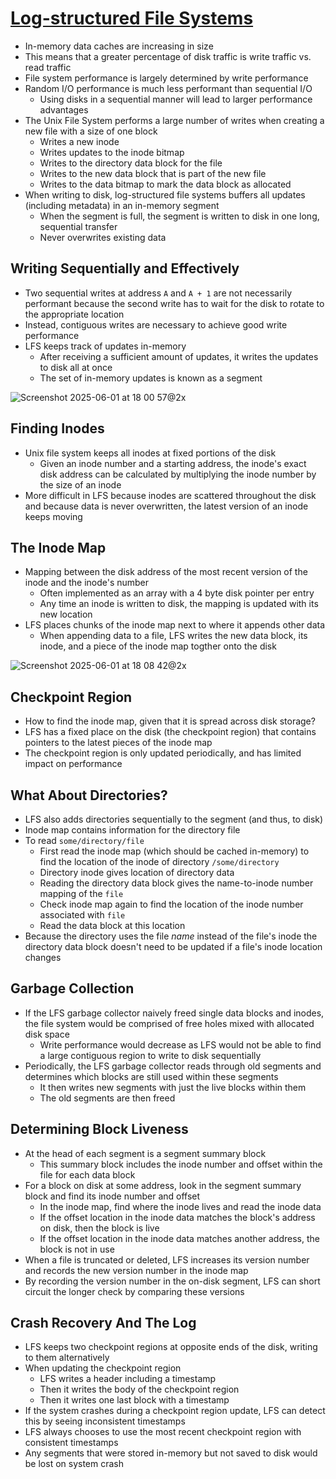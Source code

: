 # [Log-structured File Systems](https://pages.cs.wisc.edu/~remzi/OSTEP/file-lfs.pdf)
* In-memory data caches are increasing in size
* This means that a greater percentage of disk traffic is write traffic vs. read traffic
* File system performance is largely determined by write performance
* Random I/O performance is much less performant than sequential I/O
  * Using disks in a sequential manner will lead to larger performance advantages
* The Unix File System performs a large number of writes when creating a new file with a size of one block
  * Writes a new inode
  * Writes updates to the inode bitmap
  * Writes to the directory data block for the file
  * Writes to the new data block that is part of the new file
  * Writes to the data bitmap to mark the data block as allocated
* When writing to disk, log-structured file systems buffers all updates (including metadata) in an in-memory segment
  * When the segment is full, the segment is written to disk in one long, sequential transfer
  * Never overwrites existing data
 
## Writing Sequentially and Effectively
* Two sequential writes at address `A` and `A + 1` are not necessarily performant because the second write has to wait for the disk to rotate to the appropriate location
* Instead, contiguous writes are necessary to achieve good write performance
* LFS keeps track of updates in-memory
  * After receiving a sufficient amount of updates, it writes the updates to disk all at once
  * The set of in-memory updates is known as a segment
 
![Screenshot 2025-06-01 at 18 00 57@2x](https://github.com/user-attachments/assets/901cc289-48ea-416c-b319-22c24b0a9024)

## Finding Inodes
* Unix file system keeps all inodes at fixed portions of the disk
  * Given an inode number and a starting address, the inode's exact disk address can be calculated by multiplying the inode number by the size of an inode
* More difficult in LFS because inodes are scattered throughout the disk and because data is never overwritten, the latest version of an inode keeps moving

## The Inode Map
* Mapping between the disk address of the most recent version of the inode and the inode's number
  * Often implemented as an array with a 4 byte disk pointer per entry
  * Any time an inode is written to disk, the mapping is updated with its new location
* LFS places chunks of the inode map next to where it appends other data
  * When appending data to a file, LFS writes the new data block, its inode, and a piece of the inode map togther onto the disk
 
![Screenshot 2025-06-01 at 18 08 42@2x](https://github.com/user-attachments/assets/4e626ee6-f910-4fff-b59b-d668f1505b0c)

## Checkpoint Region
* How to find the inode map, given that it is spread across disk storage?
* LFS has a fixed place on the disk (the checkpoint region) that contains pointers to the latest pieces of the inode map
* The checkpoint region is only updated periodically, and has limited impact on performance

## What About Directories?
* LFS also adds directories sequentially to the segment (and thus, to disk)
* Inode map contains information for the directory file
* To read `some/directory/file`
  * First read the inode map (which should be cached in-memory) to find the location of the inode of directory `/some/directory`
  * Directory inode gives location of directory data
  * Reading the directory data block gives the name-to-inode number mapping of the `file`
  * Check inode map again to find the location of the inode number associated with `file`
  * Read the data block at this location
* Because the directory uses the file _name_ instead of the file's inode the directory data block doesn't need to be updated if a file's inode location changes

## Garbage Collection
* If the LFS garbage collector naively freed single data blocks and inodes, the file system would be comprised of free holes mixed with allocated disk space
  * Write performance would decrease as LFS would not be able to find a large contiguous region to write to disk sequentially
* Periodically, the LFS garbage collector reads through old segments and determines which blocks are still used within these segments
  * It then writes new segments with just the live blocks within them
  * The old segments are then freed

## Determining Block Liveness
* At the head of each segment is a segment summary block
  * This summary block includes the inode number and offset within the file for each data block
* For a block on disk at some address, look in the segment summary block and find its inode number and offset
  * In the inode map, find where the inode lives and read the inode data
  * If the offset location in the inode data matches the block's address on disk, then the block is live
  * If the offset location in the inode data matches another address, the block is not in use
* When a file is truncated or deleted, LFS increases its version number and records the new version number in the inode map
* By recording the version number in the on-disk segment, LFS can short circuit the longer check by comparing these versions

## Crash Recovery And The Log
* LFS keeps two checkpoint regions at opposite ends of the disk, writing to them alternatively
* When updating the checkpoint region
  * LFS writes a header including a timestamp
  * Then it writes the body of the checkpoint region
  * Then it writes one last block with a timestamp
* If the system crashes during a checkpoint region update, LFS can detect this by seeing inconsistent timestamps
* LFS always chooses to use the most recent checkpoint region with consistent timestamps
* Any segments that were stored in-memory but not saved to disk would be lost on system crash
